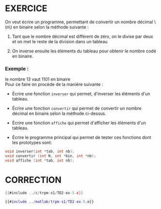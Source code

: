 # EXERCICE

On veut écrire un programme, permettant de convertir un nombre décimal \\(n\\) en binaire selon la méthode suivante :
1. Tant que le nombre décimal est différent de zéro, on le divise par deux et on met le reste de la division dans un tableau

2. On inverse ensuite les éléments du tableau pour obtenir le nombre codé en binaire.

### Exemple :
le nombre 13 vaut 1101 en binaire  
Pour ce faire on procède de la manière suivante :


- Écrire une fonction `inverser` qui permet, d'inverser les éléments d'un tableau.

- Écrire une fonction `convertir` qui permet de convertir un nombre décimal en binaire selon la méthode ci-dessus.

- Écrire une fonction `affiche` qui permet d'afficher les éléments d'un tableau.
- Écrire le programme principal qui permet de tester ces fonctions dont les prototypes sont:

<div class="tabbed-blocks">

```c
void inverser(int *tab, int nb);
void convertir (int N, int *bin, int *nb);
void affiche (int *tab, int nb);
```
</div>

# CORRECTION

<div class="tabbed-blocks">


```c
{{#include ../c/trpm-s1/TD2-ex-5.c}}
```

```matlab
{{#include ../matlab/trpm-s1/TD2-ex-5.m}}
```

</div>

